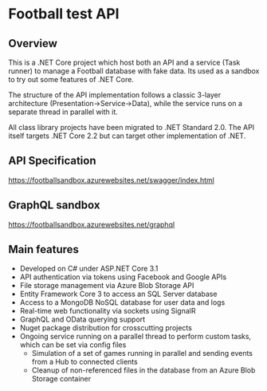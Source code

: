 # Football test API

## Overview
This is a .NET Core project which host both an API and a service (Task runner) to manage a Football database with fake data.
Its used as a sandbox to try out some features of .NET Core.

The structure of the API implementation follows a classic 3-layer architecture (Presentation->Service->Data), while the service runs
on a separate thread in parallel with it.

All class library projects have been migrated to .NET Standard 2.0. The API itself targets .NET Core 2.2 but can target other implementation of .NET.

## API Specification
https://footballsandbox.azurewebsites.net/swagger/index.html

## GraphQL sandbox
https://footballsandbox.azurewebsites.net/graphql

## Main features

* Developed on C# under ASP.NET Core 3.1
* API authentication via tokens using Facebook and Google APIs
* File storage management via Azure Blob Storage API
* Entity Framework Core 3 to access an SQL Server database
* Access to a MongoDB NoSQL database for user data and logs
* Real-time web functionality via sockets using SignalR
* GraphQL and OData querying support
* Nuget package distribution for crosscutting projects
* Ongoing service running on a parallel thread to perform custom tasks, which can be set via config files
  * Simulation of a set of games running in parallel and sending events from a Hub to connected clients
  * Cleanup of non-referenced files in the database from an Azure Blob Storage container
